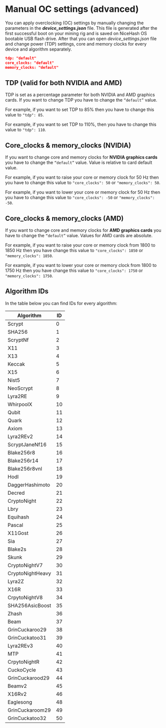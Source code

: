 # Manual OC settings (advanced)

You can apply overclocking (OC) settings by manually changing the parameters in the **_device_settings.json_** file. This file is generated after the first successful boot on your mining rig and is saved on NiceHash OS bootable USB flash drive.  After that you can open _device_settings.json_ file and change power (TDP) settings, core and memory clocks for every device and algorithm separately.

```json
tdp: "default"
core_clocks: "default"
memory_clocks: "default"
```

## TDP (valid for both NVIDIA and AMD)
TDP is set as a percentage parameter for both NVIDIA and AMD graphics cards. If you want to change TDP you have to change the ```“default”``` value.

For example, if you want to set TDP to 85% then you have to change this value to ```"tdp": 85```.

For example, if you want to set TDP to 110%, then you have to change this value to ```"tdp": 110```.

## Core_clocks & memory_clocks (NVIDIA)
If you want to change core and memory clocks for **NVIDIA graphics cards** you have to change the ```“default”``` value. Value is relative to card default value.

For example, if you want to raise your core or memory clock for 50 Hz then you have to change this value to ```"core_clocks": 50``` or ```"memory_clocks": 50```.

For example, if you want to lower your core or memory clock for 50 Hz then you have to change this value to ```"core_clocks": -50``` or ```"memory_clocks": -50```.

## Core_clocks & memory_clocks (AMD)
If you want to change core and memory clocks for **AMD graphics cards** you have to change the ```“default”``` value. Values for AMD cards are absolute.

For example, if you want to raise your core or memory clock from 1800 to 1850 Hz then you have change this value to ```"core_clocks": 1850``` or ```"memory_clocks": 1850```.

For example, if you want to lower your core or memory clock from 1800 to 1750 Hz then you have change this value to ```"core_clocks": 1750``` or ```"memory_clocks": 1750```.

## Algorithm IDs
In the table below you can find IDs for every algorithm:

| Algorithm        |ID|
|------------------|--|
| Scrypt           | 0|
| SHA256           | 1|
| ScryptNf         | 2|
| X11              | 3|
| X13              | 4|
| Keccak           | 5|
| X15              | 6|
| Nist5            | 7|
| NeoScrypt        | 8|
| Lyra2RE          | 9|
| WhirpoolX        |10|
| Qubit            |11|
| Quark            |12|
| Axiom            |13|
| Lyra2REv2        |14|
| ScryptJaneNf16   |15|
| Blake256r8       |16|
| Blake256r14      |17|
| Blake256r8vnl    |18|
| Hodl             |19|
| DaggerHashimoto  |20|
| Decred           |21|
| CryptoNight      |22|
| Lbry             |23|
| Equihash         |24|
| Pascal           |25|
| X11Gost          |26|
| Sia              |27|
| Blake2s          |28|
| Skunk            |29|
| CryptoNightV7    |30|
| CryptoNightHeavy |31|
| Lyra2Z           |32|
| X16R             |33|
| CrpytoNightV8    |34|
| SHA256AsicBoost  |35|
| Zhash            |36|
| Beam             |37|
| GrinCuckaroo29   |38|
| GrinCuckatoo31   |39|
| Lyra2REv3        |40|
| MTP              |41|
| CrpytoNightR     |42|
| CuckoCycle       |43|
| GrinCuckarood29  |44|
| Beamv2           |45|
| X16Rv2           |46|
| Eaglesong        |48|
| GrinCuckaroom29  |49|
| GrinCuckatoo32   |50|
